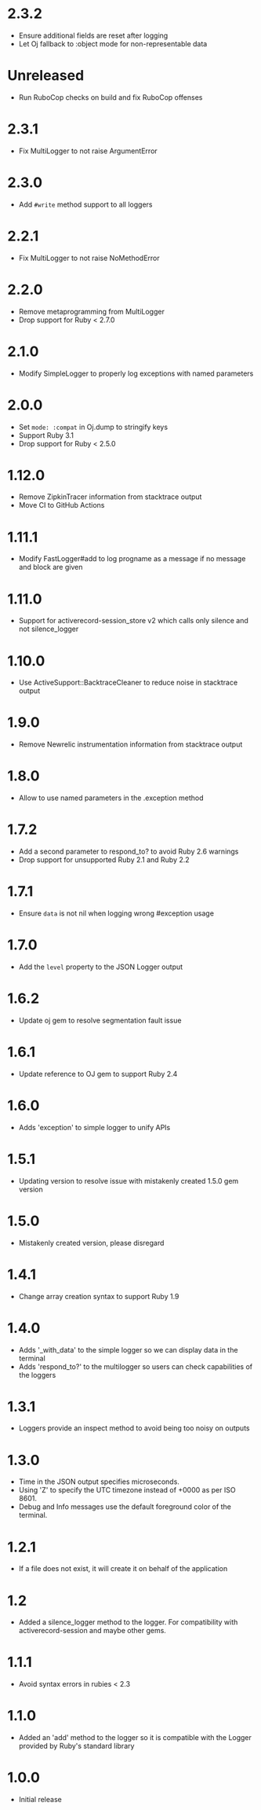 # 2.3.2
* Ensure additional fields are reset after logging
* Let Oj fallback to :object mode for non-representable data

# Unreleased
* Run RuboCop checks on build and fix RuboCop offenses

# 2.3.1
* Fix MultiLogger to not raise ArgumentError

# 2.3.0
* Add `#write` method support to all loggers

# 2.2.1
* Fix MultiLogger to not raise NoMethodError

# 2.2.0
* Remove metaprogramming from MultiLogger
* Drop support for Ruby < 2.7.0

# 2.1.0
* Modify SimpleLogger to properly log exceptions with named parameters

# 2.0.0
* Set `mode: :compat` in Oj.dump to stringify keys
* Support Ruby 3.1
* Drop support for Ruby < 2.5.0

# 1.12.0
* Remove ZipkinTracer information from stacktrace output
* Move CI to GitHub Actions

# 1.11.1
* Modify FastLogger#add to log progname as a message if no message and block are given

# 1.11.0
* Support for activerecord-session_store v2 which calls only silence and not silence_logger

# 1.10.0
* Use ActiveSupport::BacktraceCleaner to reduce noise in stacktrace output

# 1.9.0
* Remove Newrelic instrumentation information from stacktrace output

# 1.8.0
* Allow to use named parameters in the .exception method

# 1.7.2
* Add a second parameter to respond_to? to avoid Ruby 2.6 warnings
* Drop support for unsupported Ruby 2.1 and Ruby 2.2

# 1.7.1
* Ensure `data` is not nil when logging wrong #exception usage

# 1.7.0
* Add the `level` property to the JSON Logger output

# 1.6.2
* Update oj gem to resolve segmentation fault issue

# 1.6.1
* Update reference to OJ gem to support Ruby 2.4

# 1.6.0
* Adds 'exception' to simple logger to unify APIs

# 1.5.1
* Updating version to resolve issue with mistakenly created 1.5.0 gem version

# 1.5.0
* Mistakenly created version, please disregard

# 1.4.1
* Change array creation syntax to support Ruby 1.9

# 1.4.0
* Adds '_with_data' to the simple logger so we can display data in the terminal
* Adds 'respond_to?' to the multilogger so users can check capabilities of the loggers

# 1.3.1
* Loggers provide an inspect method to avoid being too noisy on outputs

# 1.3.0
* Time in the JSON output specifies microseconds.
* Using 'Z' to specify the UTC timezone instead of +0000 as per ISO 8601.
* Debug and Info messages use the default foreground color of the terminal.

# 1.2.1
* If a file does not exist, it will create it on behalf of the application

# 1.2
* Added a silence_logger method to the logger. For compatibility with activerecord-session and maybe other gems.

# 1.1.1
* Avoid syntax errors in rubies < 2.3

# 1.1.0
* Added an 'add' method to the logger so it is compatible with the Logger provided by Ruby's standard library

# 1.0.0
* Initial release
